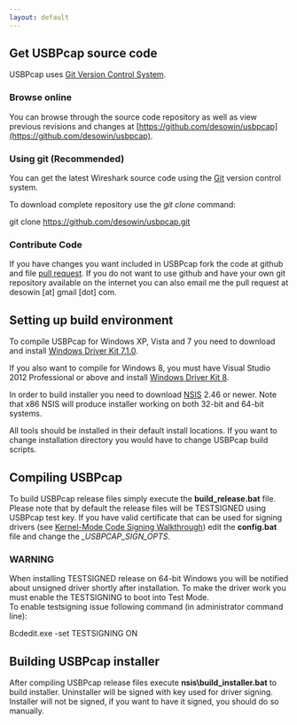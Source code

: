 ```yaml
---
layout: default
---
```


Get USBPcap source code
-----------------------

USBPcap uses [Git Version Control System](http://stackoverflow.com/questions/315911/git-for-beginners-the-definitive-practical-guide).

### Browse online

You can browse through the source code repository as well as view previous revisions and changes at [https://github.com/desowin/usbpcap](https://github.com/desowin/usbpcap).

### Using git (Recommended)

You can get the latest Wireshark source code using the [Git](http://git-scm.com/) version control system.

To download complete repository use the _git clone_ command:  

git clone https://github.com/desowin/usbpcap.git

### Contribute Code

If you have changes you want included in USBPcap fork the code at github and file [pull request](https://help.github.com/articles/using-pull-requests). If you do not want to use github and have your own git repository available on the internet you can also email me the pull request at desowin \[at\] gmail \[dot\] com.

Setting up build environment
----------------------------

To compile USBPcap for Windows XP, Vista and 7 you need to download and install [Windows Driver Kit 7.1.0](http://www.microsoft.com/en-us/download/details.aspx?id=11800).

If you also want to compile for Windows 8, you must have Visual Studio 2012 Professional or above and install [Windows Driver Kit 8](http://msdn.microsoft.com/en-US/windows/hardware/hh852362).

In order to build installer you need to download [NSIS](http://nsis.sourceforge.net) 2.46 or newer. Note that x86 NSIS will produce installer working on both 32-bit and 64-bit systems.

All tools should be installed in their default install locations. If you want to change installation directory you would have to change USBPcap build scripts.

Compiling USBPcap
-----------------

To build USBPcap release files simply execute the **build\_release.bat** file. Please note that by default the release files will be TESTSIGNED using USBPcap test key. If you have valid certificate that can be used for signing drivers (see [Kernel-Mode Code Signing Walkthrough](http://msdn.microsoft.com/en-us/library/windows/hardware/gg487328.aspx)) edit the **config.bat** file and change the _\_USBPCAP\_SIGN\_OPTS_.

### WARNING

When installing TESTSIGNED release on 64-bit Windows you will be notified about unsigned driver shortly after installation. To make the driver work you must enable the TESTSIGNING to boot into Test Mode.  
To enable testsigning issue following command (in administrator command line):

Bcdedit.exe -set TESTSIGNING ON

Building USBPcap installer
--------------------------

After compiling USBPcap release files execute **nsis\\build\_installer.bat** to build installer. Uninstaller will be signed with key used for driver signing. Installer will not be signed, if you want to have it signed, you should do so manually.
